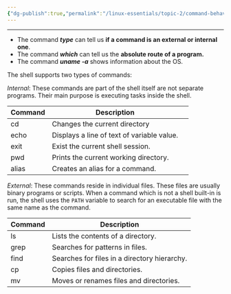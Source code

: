 ```yaml
---
{"dg-publish":true,"permalink":"/linux-essentials/topic-2/command-behavior-types/","noteIcon":"1"}
---
```


---
- The command ___type___ can tell us **if a command is an external or internal one**.
- The command ___which___ can tell us the **absolute route of a program.**
- The command ___uname -a___ shows information about the OS.

The shell supports two types of commands:

_Internal_: These commands are part of the shell itself are not separate programs. Their main purpose is executing tasks inside the shell.

| Command | Description                                |     |
| ------- | ------------------------------------------ | --- |
| cd      | Changes the current directory              |     |
| echo    | Displays a line of text of variable value. |     |
| exit    | Exist the current shell session.           |     |
| pwd     | Prints the current working directory.      |     |
| alias   | Creates an alias for a command.            |     |

_External_: These commands reside in individual files. These files are usually binary programs or scripts. When a command which is not a shell built-in is run, the shell uses the `PATH` variable to search for an executable file with the same name as the command.

| Command | Description                                  |
| ------- | -------------------------------------------- |
| ls      | Lists the contents of a directory.           |
| grep    | Searches for patterns in files.              |
| find    | Searches for files in a directory hierarchy. |
| cp      | Copies files and directories.                |
| mv      | Moves or renames files and directories.      |

